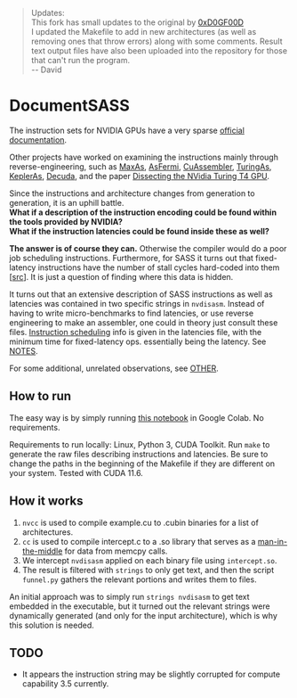 > Updates:<br>
> This fork has small updates to the original by [0xD0GF00D](https://github.com/0xD0GF00D)<br>
> I updated the Makefile to add in new architectures (as well as removing ones that throw errors) along with some comments. Result text output files have also been uploaded into the repository for those that can't run the program.<br>
> -- David

# DocumentSASS
The instruction sets for NVIDIA GPUs have a very sparse [official documentation](https://docs.nvidia.com/cuda/cuda-binary-utilities/index.html).

Other projects have worked on examining the instructions mainly through reverse-engineering, such as 
[MaxAs](https://github.com/NervanaSystems/maxas/), [AsFermi](https://github.com/hyqneuron/asfermi), [CuAssembler](https://github.com/cloudcores/CuAssembler),
[TuringAs](https://github.com/daadaada/turingas), [KeplerAs](https://github.com/PAA-NCIC/PPoPP2017_artifact), [Decuda](https://github.com/laanwj/decuda), and the paper [Dissecting the NVidia Turing T4 GPU](https://arxiv.org/abs/1903.07486).


Since the instructions and architecture changes from generation to generation, it is an uphill battle.<br>
**What if a description of the instruction encoding could be found within the tools provided by NVIDIA?**<br>
**What if the instruction latencies could be found inside these as well?**<br>


**The answer is of course they can.** Otherwise the compiler would do a poor job scheduling instructions. Furthermore, for SASS it turns out that fixed-latency instructions have the number of stall cycles hard-coded into them [[src](https://arxiv.org/pdf/1903.07486.pdf)]. It is just a question of finding where this data is hidden.

It turns out that an extensive description of SASS instructions as well as latencies was contained in two specific strings in `nvdisasm`. Instead of having to write micro-benchmarks to find latencies, or use reverse engineering to make an assembler, one could in theory just consult these files. [Instruction scheduling](https://en.wikipedia.org/wiki/Instruction_scheduling) info is given in the latencies file, with the minimum time for fixed-latency ops. essentially being the latency. See [NOTES](NOTES.md).

For some additional, unrelated observations, see [OTHER](OTHER.md).


## How to run
The easy way is by simply running [this notebook](https://colab.research.google.com/drive/1qjdpjCgozg-yKfW_u9lJfHuxOu0NrnGG?authuser=1) in Google Colab. No requirements.

Requirements to run locally: Linux, Python 3, CUDA Toolkit. Run `make` to generate the raw files describing instructions and latencies. Be sure to change the paths in the beginning of the Makefile if they are different on your system. Tested with CUDA 11.6.

## How it works
1. `nvcc` is used to compile example.cu to .cubin binaries for a list of architectures.
2. `cc` is used to compile intercept.c to a .so library that serves as a [man-in-the-middle](https://www.thegeekstuff.com/2012/03/reverse-engineering-tools/) for data from memcpy calls.
3. We intercept `nvdisasm` applied on each binary file using `intercept.so`.
4. The result is filtered with `strings` to only get text, and then the script `funnel.py` gathers the relevant portions and writes them to files.

An initial approach was to simply run `strings nvdisasm` to get text embedded in the executable, but it turned out the relevant strings were dynamically generated (and only for the input architecture), which is why this solution is needed.

## TODO
- It appears the instruction string may be slightly corrupted for compute capability 3.5 currently.

